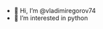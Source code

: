 - 👋 Hi, I’m @vladimiregorov74
- 👀 I’m interested in python


<!---
vladimiregorov74/vladimiregorov74 is a ✨ special ✨ repository because its `README.md` (this file) appears on your GitHub profile.
You can click the Preview link to take a look at your changes.
--->
